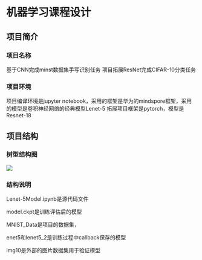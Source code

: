 # **机器学习课程设计**

## 项目简介

###  项目名称

基于CNN完成minst数据集手写识别任务
项目拓展ResNet完成CIFAR-10分类任务

### 项目环境

项目编译环境是jupyter notebook，采用的框架是华为的mindspore框架，采用的模型是卷积神经网络的经典模型Lenet-5
拓展项目框架是pytorch，模型是Resnet-18

## 项目结构

### 树型结构图

![](C:\Users\24557\Desktop\11.png)

### 结构说明

Lenet-5Model.ipynb是源代码文件

model.ckpt是训练评估后的模型

MNIST_Data是项目的数据集，

enet5和lenet5_2是训练过程中callback保存的模型

img10是外部的图片数据集用于验证模型





